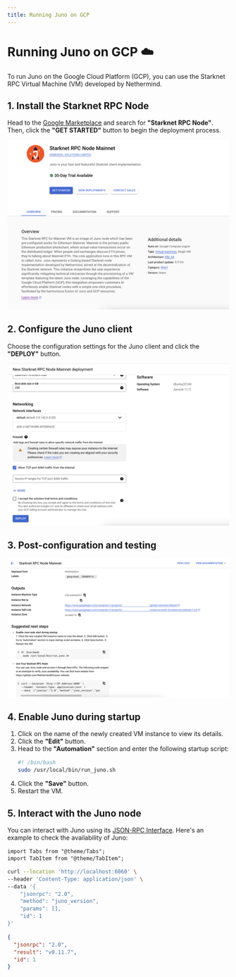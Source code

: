 ```yaml
---
title: Running Juno on GCP
---
```


# Running Juno on GCP :cloud:

To run Juno on the Google Cloud Platform (GCP), you can use the Starknet RPC Virtual Machine (VM) developed by Nethermind.

## 1. Install the Starknet RPC Node

Head to the [Google Marketplace](https://console.cloud.google.com/marketplace/browse?q=Starknet%20RPC%20Node) and search for **"Starknet RPC Node"**. Then, click the **"GET STARTED"** button to begin the deployment process.

![Starknet RPC Node overview](/img/installing_on_gcp/overview.png)

## 2. Configure the Juno client

Choose the configuration settings for the Juno client and click the **"DEPLOY"** button.

![Starknet RPC Node configuration](/img/installing_on_gcp/config.png)

## 3. Post-configuration and testing

![Starknet RPC Node testing](/img/installing_on_gcp/testing.png)

## 4. Enable Juno during startup

1. Click on the name of the newly created VM instance to view its details.
2. Click the **"Edit"** button.
3. Head to the **"Automation"** section and enter the following startup script:
   ```bash
   #! /bin/bash
   sudo /usr/local/bin/run_juno.sh
   ```
4. Click the **"Save"** button.
5. Restart the VM.

## 5. Interact with the Juno node

You can interact with Juno using its [JSON-RPC Interface](json-rpc). Here's an example to check the availability of Juno:

```mdx-code-block
import Tabs from "@theme/Tabs";
import TabItem from "@theme/TabItem";
```

<Tabs>
<TabItem value="request" label="Request">

```bash
curl --location 'http://localhost:6060' \
--header 'Content-Type: application/json' \
--data '{
    "jsonrpc": "2.0",
    "method": "juno_version",
    "params": [],
    "id": 1
}'
```

</TabItem>
<TabItem value="response" label="Response">

```json
{
  "jsonrpc": "2.0",
  "result": "v0.11.7",
  "id": 1
}
```

</TabItem>
</Tabs>
